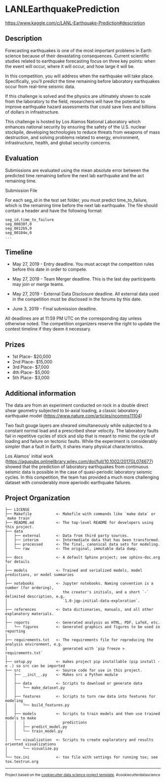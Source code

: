 LANLEarthquakePrediction
==============================

https://www.kaggle.com/c/LANL-Earthquake-Prediction#description

Description
------------
Forecasting earthquakes is one of the most important problems in Earth science because of their devastating
consequences. Current scientific studies related to earthquake forecasting focus on three key points: when the event 
will occur, where it will occur, and how large it will be.

In this competition, you will address when the earthquake will take place. Specifically, you’ll predict the time
remaining before laboratory earthquakes occur from real-time seismic data.

If this challenge is solved and the physics are ultimately shown to scale from the laboratory to the field, researchers
will have the potential to improve earthquake hazard assessments that could save lives and billions of dollars in
infrastructure.

This challenge is hosted by Los Alamos National Laboratory which enhances national security by ensuring the safety of
the U.S. nuclear stockpile, developing technologies to reduce threats from weapons of mass destruction, and solving 
problems related to energy, environment, infrastructure, health, and global security concerns.

Evaluation
------------

Submissions are evaluated using the mean absolute error between the predicted time remaining before the next lab
earthquake and the act remaining time.

Submission File

For each seg_id in the test set folder, you must predict time_to_failure, which is the remaining time before the next 
lab earthquake. The file should contain a header and have the following format:

```
seg_id,time_to_failure
seg_00030f,0
seg_0012b5,0
seg_00184e,0
...
```

Timeline
------------

* May 27, 2019 - Entry deadline. You must accept the competition rules before this date in order to compete.

* May 27, 2019 - Team Merger deadline. This is the last day participants may join or merge teams.

* May 27, 2019 - External Data Disclosure deadline. All external data used in the competition must be disclosed in the
forums by this date.

* June 3, 2019 - Final submission deadline.

All deadlines are at 11:59 PM UTC on the corresponding day unless otherwise noted. The competition organizers reserve
the right to update the contest timeline if they deem it necessary.


Prizes
------------

* 1st Place- $20,000
* 2nd Place- $15,000
* 3rd Place- $7,000
* 4th Place- $5,000
* 5th Place- $3,000

Additional information
------------

The data are from an experiment conducted on rock in a double direct shear geometry subjected to bi-axial loading, a 
classic laboratory earthquake model (https://www.nature.com/articles/ncomms11104)

Two fault gouge layers are sheared simultaneously while subjected to a constant normal load and a prescribed shear 
velocity. The laboratory faults fail in repetitive cycles of stick and slip that is meant to mimic the cycle of loading 
and failure on tectonic faults. While the experiment is considerably simpler than a fault in Earth, it shares many 
physical characteristics.

Los Alamos' initial work (https://agupubs.onlinelibrary.wiley.com/doi/full/10.1002/2017GL074677) showed that the 
prediction of laboratory earthquakes from continuous seismic data is possible in the case of quasi-periodic laboratory 
seismic cycles. In this competition, the team has provided a much more challenging dataset with considerably more 
aperiodic earthquake failures.

Project Organization
------------

    ├── LICENSE
    ├── Makefile           <- Makefile with commands like `make data` or `make train`
    ├── README.md          <- The top-level README for developers using this project.
    ├── data
    │   ├── external       <- Data from third party sources.
    │   ├── interim        <- Intermediate data that has been transformed.
    │   ├── processed      <- The final, canonical data sets for modeling.
    │   └── raw            <- The original, immutable data dump.
    │
    ├── docs               <- A default Sphinx project; see sphinx-doc.org for details
    │
    ├── models             <- Trained and serialized models, model predictions, or model summaries
    │
    ├── notebooks          <- Jupyter notebooks. Naming convention is a number (for ordering),
    │                         the creator's initials, and a short `-` delimited description, e.g.
    │                         `1.0-jqp-initial-data-exploration`.
    │
    ├── references         <- Data dictionaries, manuals, and all other explanatory materials.
    │
    ├── reports            <- Generated analysis as HTML, PDF, LaTeX, etc.
    │   └── figures        <- Generated graphics and figures to be used in reporting
    │
    ├── requirements.txt   <- The requirements file for reproducing the analysis environment, e.g.
    │                         generated with `pip freeze > requirements.txt`
    │
    ├── setup.py           <- makes project pip installable (pip install -e .) so src can be imported
    ├── src                <- Source code for use in this project.
    │   ├── __init__.py    <- Makes src a Python module
    │   │
    │   ├── data           <- Scripts to download or generate data
    │   │   └── make_dataset.py
    │   │
    │   ├── features       <- Scripts to turn raw data into features for modeling
    │   │   └── build_features.py
    │   │
    │   ├── models         <- Scripts to train models and then use trained models to make
    │   │   │                 predictions
    │   │   ├── predict_model.py
    │   │   └── train_model.py
    │   │
    │   └── visualization  <- Scripts to create exploratory and results oriented visualizations
    │       └── visualize.py
    │
    └── tox.ini            <- tox file with settings for running tox; see tox.testrun.org


--------

<p><small>Project based on the <a target="_blank" href="https://drivendata.github.io/cookiecutter-data-science/">cookiecutter data science project template</a>. #cookiecutterdatascience</small></p>
